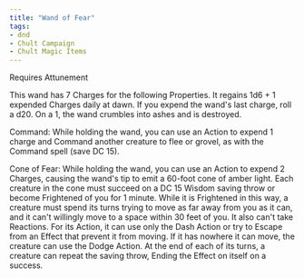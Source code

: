 ```yaml
---
title: "Wand of Fear"
tags: 
- dnd
- Chult Campaign
- Chult Magic Items
---
```


Requires Attunement

This wand has 7 Charges for the following Properties. It regains 1d6 + 1 expended Charges daily at dawn. If you expend the wand's last charge, roll a d20. On a 1, the wand crumbles into ashes and is destroyed.

Command: While holding the wand, you can use an Action to expend 1 charge and Command another creature to flee or grovel, as with the Command spell (save DC 15).

Cone of Fear: While holding the wand, you can use an Action to expend 2 Charges, causing the wand's tip to emit a 60-foot cone of amber light. Each creature in the cone must succeed on a DC 15 Wisdom saving throw or become Frightened of you for 1 minute. While it is Frightened in this way, a creature must spend its turns trying to move as far away from you as it can, and it can't willingly move to a space within 30 feet of you. It also can't take Reactions. For its Action, it can use only the Dash Action or try to Escape from an Effect that prevent it from moving. If it has nowhere it can move, the creature can use the Dodge Action. At the end of each of its turns, a creature can repeat the saving throw, Ending the Effect on itself on a success.

